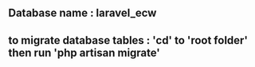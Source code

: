 Database name : laravel_ecw
--------------------------------
to migrate database tables : 'cd' to 'root folder' then run 'php artisan migrate'
--------------------------------